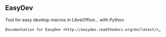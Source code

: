 ## EasyDev

Tool for easy develop macros in LibreOffice... with Python

`Documentation for EasyDev <http://easydev.readthedocs.org/en/latest/>`_
